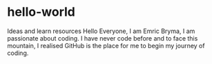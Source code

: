 # hello-world
Ideas and learn resources
Hello Everyone,
I am Emric Bryma, I am passionate about coding. I have never code before and to face this mountain, I realised GitHub is the place for me to begin my journey of coding.
